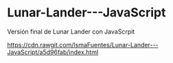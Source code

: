 # Lunar-Lander---JavaScript

Versión final de Lunar Lander con JavaScrpit

https://cdn.rawgit.com/IsmaFuentes/Lunar-Lander---JavaScript/a5d96fab/index.html

